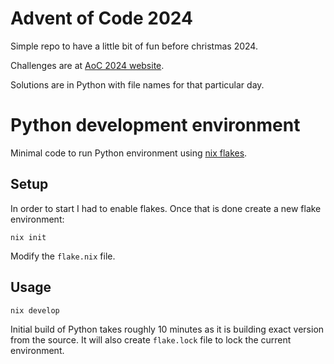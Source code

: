 # Advent of Code 2024

Simple repo to have a little bit of fun before christmas 2024.

Challenges are at [AoC 2024 website](https://adventofcode.com/2024).

Solutions are in Python with file names for that particular day.

# Python development environment

Minimal code to run Python environment using [nix flakes](https://nix.dev/concepts/flakes.html).

## Setup

In order to start I had to enable flakes. Once that is done create a new flake environment:

```
nix init
```

Modify the `flake.nix` file.

## Usage

```
nix develop
```

Initial build of Python takes roughly 10 minutes as it is building exact version from the source. It will also create `flake.lock` file to lock the current environment.
